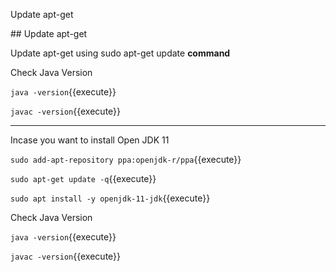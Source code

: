 Update apt-get

## Update apt-get

Update apt-get using sudo apt-get update **command**

Check Java Version

`java -version`{{execute}}

`javac -version`{{execute}}



-----------------------------------------
Incase you want to install  Open JDK 11

`sudo add-apt-repository ppa:openjdk-r/ppa`{{execute}}

`sudo apt-get update -q`{{execute}}

`sudo apt install -y openjdk-11-jdk`{{execute}}

Check Java Version

`java -version`{{execute}}

`javac -version`{{execute}}